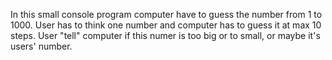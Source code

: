 In this small console program computer have to guess the number from 1 to 1000.
User has to think one number and computer has to guess it at max 10 steps. User "tell" computer if this numer is too big or to small, or maybe it's users' number.
